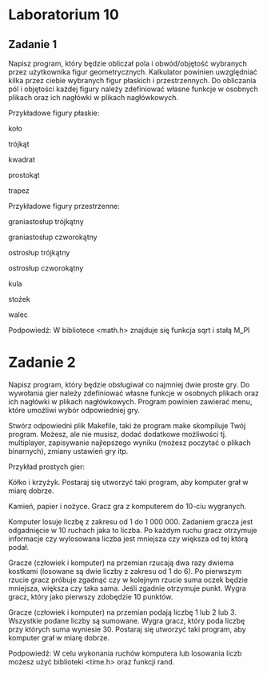 # Laboratorium 10 

 

## Zadanie 1 

  

Napisz program, który będzie obliczał pola i obwód/objętość wybranych przez użytkownika figur geometrycznych. Kalkulator powinien uwzględniać kilka przez ciebie wybranych figur płaskich i przestrzennych. Do obliczania pól i objętości każdej figury należy zdefiniować własne funkcje w osobnych plikach oraz ich nagłówki w plikach nagłówkowych. 

  

Przykładowe figury płaskie: 

  
koło 

trójkąt 

kwadrat 

prostokąt 

trapez 

  
Przykładowe figury przestrzenne: 


graniastosłup trójkątny 

graniastosłup czworokątny 

ostrosłup trójkątny 

ostrosłup czworokątny 

kula 

stożek 

walec 

Podpowiedź: W bibliotece <math.h> znajduje się funkcja sqrt i stałą M_PI 

  

# Zadanie 2 

  

Napisz program, który będzie obsługiwał co najmniej dwie proste gry. Do wywołania gier należy zdefiniować własne funkcje w osobnych plikach oraz ich nagłówki w plikach nagłówkowych. Program powinien zawierać menu, które umożliwi wybór odpowiedniej gry.  

  

Stwórz odpowiedni plik Makefile, taki że program make skompiluje Twój program. Możesz, ale nie musisz, dodać dodatkowe możliwości tj. multiplayer, zapisywanie najlepszego wyniku (możesz poczytać o plikach binarnych), zmiany ustawień gry itp. 

  

Przykład prostych gier: 

  

Kółko i krzyżyk. Postaraj się utworzyć taki program, aby komputer grał w miarę dobrze. 

  

Kamień, papier i nożyce. Gracz gra z komputerem do 10-ciu wygranych. 

  

Komputer losuje liczbę z zakresu od 1 do 1 000 000. Zadaniem gracza jest odgadnięcie w 10 ruchach jaka to liczba. Po każdym ruchu gracz otrzymuje informacje czy wylosowana liczba jest mniejsza czy większa od tej którą podał. 

  

Gracze (człowiek i komputer) na przemian rzucają dwa razy dwiema kostkami (losowane są dwie liczby z zakresu od 1 do 6). Po pierwszym rzucie gracz próbuje zgadnąć czy w kolejnym rzucie suma oczek będzie mniejsza, większa czy taka sama. Jeśli zgadnie otrzymuje punkt. Wygra gracz, który jako pierwszy zdobędzie 10 punktów. 

  

Gracze (człowiek i komputer) na przemian podają liczbę 1 lub 2 lub 3. Wszystkie podane liczby są sumowane. Wygra gracz, który poda liczbę przy których suma wyniesie 30. Postaraj się utworzyć taki program, aby komputer grał w miarę dobrze. 

  

Podpowiedź: W celu wykonania ruchów komputera lub losowania liczb możesz użyć biblioteki <time.h> oraz funkcji rand. 
